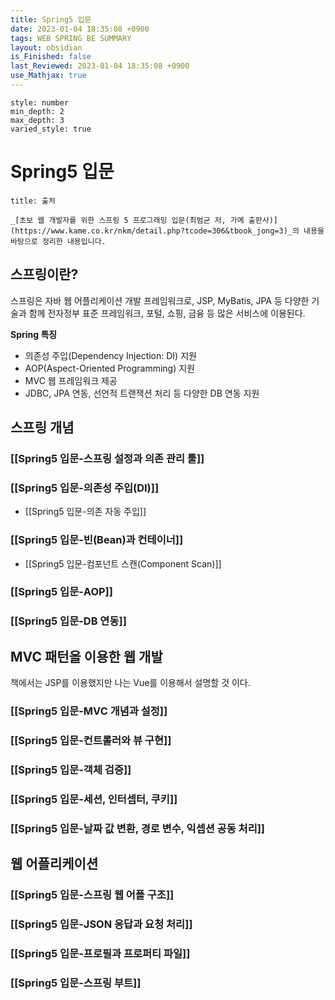 ```yaml
---
title: Spring5 입문
date: 2023-01-04 18:35:08 +0900
tags: WEB SPRING BE SUMMARY 
layout: obsidian
is_Finished: false
last_Reviewed: 2023-01-04 18:35:08 +0900
use_Mathjax: true
---
```


```toc
style: number
min_depth: 2
max_depth: 3
varied_style: true
```

# Spring5 입문

```ad-quote
title: 출처

_[초보 웹 개발자를 위한 스프링 5 프로그래밍 입문(최범균 저, 가메 출판사)](https://www.kame.co.kr/nkm/detail.php?tcode=306&tbook_jong=3)_의 내용을 바탕으로 정리한 내용입니다.
```

## 스프링이란?

스프링은 자바 웹 어플리케이션 개발 프레임워크로, JSP, MyBatis, JPA 등 다양한 기술과 함께 전자정부 표준 프레임워크, 포털, 쇼핑, 금융 등 많은 서비스에 이용된다.

**Spring 특징**
- 의존성 주입(Dependency Injection: DI) 지원
- AOP(Aspect-Oriented Programming) 지원
- MVC 웹 프레임워크 제공
- JDBC, JPA 연동, 선언적 트랜잭션 처리 등 다양한 DB 연동 지원

## 스프링 개념
### [[Spring5 입문-스프링 설정과 의존 관리 툴]]
### [[Spring5 입문-의존성 주입(DI)]]
- [[Spring5 입문-의존 자동 주입]]
### [[Spring5 입문-빈(Bean)과 컨테이너]]
- [[Spring5 입문-컴포넌트 스캔(Component Scan)]]
### [[Spring5 입문-AOP]]
### [[Spring5 입문-DB 연동]]

## MVC 패턴을 이용한 웹 개발
책에서는 JSP를 이용했지만 나는 Vue를 이용해서 설명할 것 이다.
### [[Spring5 입문-MVC 개념과 설정]]
### [[Spring5 입문-컨트롤러와 뷰 구현]]
### [[Spring5 입문-객체 검증]]
### [[Spring5 입문-세션, 인터셉터, 쿠키]]
### [[Spring5 입문-날짜 값 변환,  경로 변수, 익셉션 공동 처리]]

## 웹 어플리케이션
### [[Spring5 입문-스프링 웹 어플 구조]]
### [[Spring5 입문-JSON 응답과 요청 처리]]
### [[Spring5 입문-프로필과 프로퍼티 파일]]
### [[Spring5 입문-스프링 부트]]
